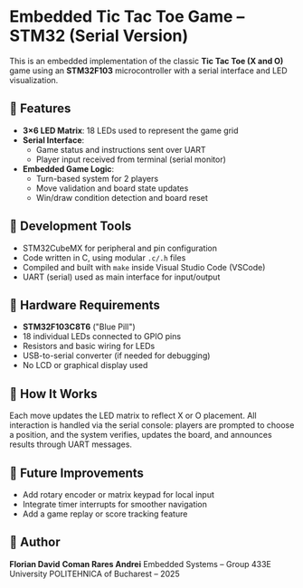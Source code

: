# Embedded Tic Tac Toe Game – STM32 (Serial Version)

This is an embedded implementation of the classic **Tic Tac Toe (X and O)** game using an **STM32F103** microcontroller with a serial interface and LED visualization.

## 🎯 Features

- **3×6 LED Matrix**: 18 LEDs used to represent the game grid
- **Serial Interface**: 
  - Game status and instructions sent over UART
  - Player input received from terminal (serial monitor)
- **Embedded Game Logic**:
  - Turn-based system for 2 players
  - Move validation and board state updates
  - Win/draw condition detection and board reset

## 🧰 Development Tools

- STM32CubeMX for peripheral and pin configuration
- Code written in C, using modular `.c/.h` files
- Compiled and built with `make` inside Visual Studio Code (VSCode)
- UART (serial) used as main interface for input/output

## 🔧 Hardware Requirements

- **STM32F103C8T6** ("Blue Pill")
- 18 individual LEDs connected to GPIO pins
- Resistors and basic wiring for LEDs
- USB-to-serial converter (if needed for debugging)
- No LCD or graphical display used

## 📄 How It Works

Each move updates the LED matrix to reflect X or O placement. All interaction is handled via the serial console: players are prompted to choose a position, and the system verifies, updates the board, and announces results through UART messages.

## 🚀 Future Improvements

- Add rotary encoder or matrix keypad for local input
- Integrate timer interrupts for smoother navigation
- Add a game replay or score tracking feature

## 👤 Author

**Florian David** 
**Coman Rares Andrei**
Embedded Systems – Group 433E  
University POLITEHNICA of Bucharest – 2025
